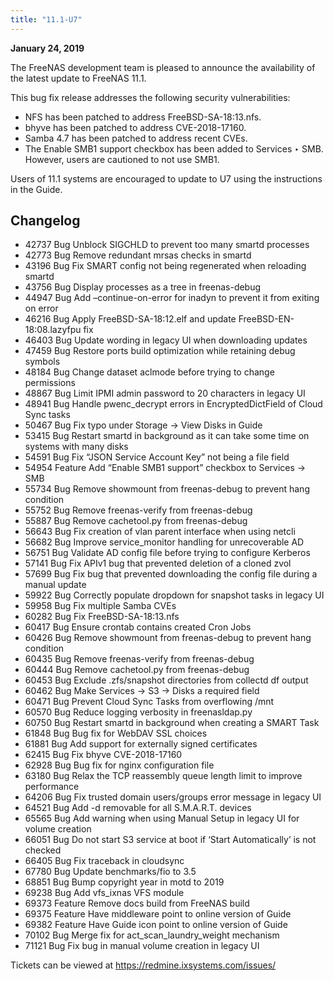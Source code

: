 ```yaml
---
title: "11.1-U7"
---
```


**January 24, 2019**

The FreeNAS development team is pleased to announce the availability of the latest update to FreeNAS 11.1.

This bug fix release addresses the following security vulnerabilities:

* NFS has been patched to address FreeBSD-SA-18:13.nfs.
* bhyve has been patched to address CVE-2018-17160.
* Samba 4.7 has been patched to address recent CVEs.
* The Enable SMB1 support checkbox has been added to Services ‣ SMB. However, users are cautioned to not use SMB1.

Users of 11.1 systems are encouraged to update to U7 using the instructions in the Guide.
 
## Changelog

+ 42737	Bug	Unblock SIGCHLD to prevent too many smartd processes
+ 42773	Bug	Remove redundant mrsas checks in smartd
+ 43196	Bug	Fix SMART config not being regenerated when reloading smartd
+ 43756	Bug	Display processes as a tree in freenas-debug
+ 44947	Bug	Add –continue-on-error for inadyn to prevent it from exiting on error
+ 46216	Bug	Apply FreeBSD-SA-18:12.elf and update FreeBSD-EN-18:08.lazyfpu fix
+ 46403	Bug	Update wording in legacy UI when downloading updates
+ 47459	Bug	Restore ports build optimization while retaining debug symbols
+ 48184	Bug	Change dataset aclmode before trying to change permissions
+ 48867	Bug	Limit IPMI admin password to 20 characters in legacy UI
+ 48941	Bug	Handle pwenc_decrypt errors in EncryptedDictField of Cloud Sync tasks
+ 50467	Bug	Fix typo under Storage -> View Disks in Guide
+ 53415	Bug	Restart smartd in background as it can take some time on systems with many disks
+ 54591	Bug	Fix “JSON Service Account Key” not being a file field
+ 54954	Feature	Add “Enable SMB1 support” checkbox to Services -> SMB
+ 55734	Bug	Remove showmount from freenas-debug to prevent hang condition
+ 55752	Bug	Remove freenas-verify from freenas-debug
+ 55887	Bug	Remove cachetool.py from freenas-debug
+ 56643	Bug	Fix creation of vlan parent interface when using netcli
+ 56682	Bug	Improve service_monitor handling for unrecoverable AD
+ 56751	Bug	Validate AD config file before trying to configure Kerberos
+ 57141	Bug	Fix APIv1 bug that prevented deletion of a cloned zvol
+ 57699	Bug	Fix bug that prevented downloading the config file during a manual update
+ 59922	Bug	Correctly populate dropdown for snapshot tasks in legacy UI
+ 59958	Bug	Fix multiple Samba CVEs
+ 60282	Bug	Fix FreeBSD-SA-18:13.nfs
+ 60417	Bug	Ensure crontab contains created Cron Jobs
+ 60426	Bug	Remove showmount from freenas-debug to prevent hang condition
+ 60435	Bug	Remove freenas-verify from freenas-debug
+ 60444	Bug	Remove cachetool.py from freenas-debug
+ 60453	Bug	Exclude .zfs/snapshot directories from collectd df output
+ 60462	Bug	Make Services -> S3 -> Disks a required field
+ 60471	Bug	Prevent Cloud Sync Tasks from overflowing /mnt
+ 60570	Bug	Reduce logging verbosity in freenasldap.py
+ 60750	Bug	Restart smartd in background when creating a SMART Task
+ 61848	Bug	Bug fix for WebDAV SSL choices
+ 61881	Bug	Add support for externally signed certificates
+ 62415	Bug	Fix bhyve CVE-2018-17160
+ 62928	Bug	Bug fix for nginx configuration file
+ 63180	Bug	Relax the TCP reassembly queue length limit to improve performance
+ 64206	Bug	Fix trusted domain users/groups error message in legacy UI
+ 64521	Bug	Add -d removable for all S.M.A.R.T. devices
+ 65565	Bug	Add warning when using Manual Setup in legacy UI for volume creation
+ 66051	Bug	Do not start S3 service at boot if ‘Start Automatically’ is not checked
+ 66405	Bug	Fix traceback in cloudsync
+ 67780	Bug	Update benchmarks/fio to 3.5
+ 68851	Bug	Bump copyright year in motd to 2019
+ 69238	Bug	Add vfs_ixnas VFS module
+ 69373	Feature	Remove docs build from FreeNAS build
+ 69375	Feature	Have middleware point to online version of Guide
+ 69382	Feature	Have Guide icon point to online version of Guide
+ 70102	Bug	Merge fix for act_scan_laundry_weight mechanism
+ 71121	Bug	Fix bug in manual volume creation in legacy UI

Tickets can be viewed at https://redmine.ixsystems.com/issues/